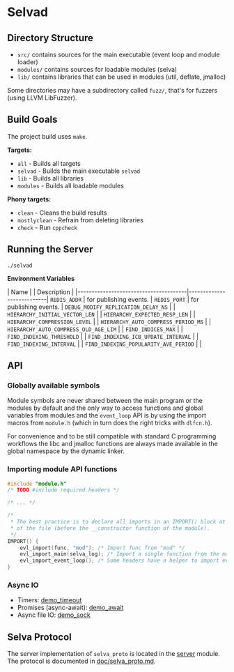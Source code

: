 <!--
Copyright (c) 2022 SAULX

SPDX-License-Identifier: MIT
-->

Selvad
======

Directory Structure
-------------------

- `src/` contains sources for the main executable (event loop and module loader)
- `modules/` contains sources for loadable modules (selva)
- `lib/` contains libraries that can be used in modules (util, deflate, jmalloc)

Some directories may have a subdirectory called `fuzz/`, that's for fuzzers
(using LLVM LibFuzzer).

Build Goals
-----------

The project build uses `make`.

**Targets:**
- `all` - Builds all targets
- `selvad` - Builds the main executable `selvad`
- `lib` - Builds all libraries
- `modules` - Builds all loadable modules 

**Phony targets:**
- `clean` - Cleans the build results
- `mostlyclean` - Refrain from deleting libraries
- `check` - Run `cppcheck`

Running the Server
------------------

```
./selvad
```

**Environment Variables**

| Name |                                | Description               |
|---------------------------------------|---------------------------|
`REDIS_ADDR`                            | for publishing events.    |
`REDIS_PORT`                            | for publishing events.    |
`DEBUG_MODIFY_REPLICATION_DELAY_NS`     |                           |
`HIERARCHY_INITIAL_VECTOR_LEN`          |                           |
`HIERARCHY_EXPECTED_RESP_LEN`           |                           |
`HIERARCHY_COMPRESSION_LEVEL`           |                           |
`HIERARCHY_AUTO_COMPRESS_PERIOD_MS`     |                           |
`HIERARCHY_AUTO_COMPRESS_OLD_AGE_LIM`   |                           |
`FIND_INDICES_MAX`                      |                           |
`FIND_INDEXING_THRESHOLD`               |                           |
`FIND_INDEXING_ICB_UPDATE_INTERVAL`     |                           |
`FIND_INDEXING_INTERVAL`                |                           |
`FIND_INDEXING_POPULARITY_AVE_PERIOD`   |                           |


API
---

### Globally available symbols

Module symbols are never shared between the main program or the modules by
default and the only way to access functions and global variables from modules
and the `event_loop` API is by using the import macros from `module.h` (which
in turn does the right tricks with `dlfcn.h`).

For convenience and to be still compatible with standard C programming workflows
the libc and jmalloc functions are always made available in the global namespace
by the dynamic linker.

### Importing module API functions

```c
#include "module.h"
/* TODO #include required headers */

/* ... */

/*
 * The best practice is to declare all imports in an IMPORT() block at the end
 * of the file (before the __constructor function of the module).
 */
IMPORT() {
    evl_import(func, "mod"); /* Import func from "mod" */
    evl_import_main(selva_log); /* Import a single function from the main program. */
    evl_import_event_loop(); /* Some headers have a helper to import everything at once. */
}
```

### Async IO

- Timers: [demo\_timeout](modules/demo_timeout)
- Promises (async-await): [demo\_await](modules/demo_await)
- Async file IO: [demo\_sock](modules/demo_sock)

Selva Protocol
--------------

The server implementation of `selva_proto` is located in the
[server](modules/server) module. The protocol is documented in
[doc/selva\_proto.md](doc/selva_proto.md).
